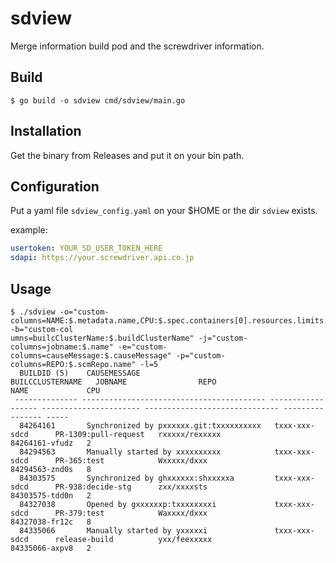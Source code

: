 # sdview

Merge information build pod and the screwdriver information.

## Build
```
$ go build -o sdview cmd/sdview/main.go
```

## Installation

Get the binary from Releases and put it on your bin path.

## Configuration

Put a yaml file `sdview_config.yaml` on your $HOME or the dir `sdview` exists.

example:
```yaml
usertoken: YOUR_SD_USER_TOKEN_HERE
sdapi: https://your.screwdriver.api.co.jp
```


## Usage

```
$ ./sdview -o="custom-columns=NAME:$.metadata.name,CPU:$.spec.containers[0].resources.limits.cpu" -b="custom-col
umns=builcClusterName:$.buildClusterName" -j="custom-columns=jobname:$.name" -e="custom-columns=causeMessage:$.causeMessage" -p="custom-columns=REPO:$.scmRepo.name" -l=5
  BUILDID (5)    CAUSEMESSAGE                              BUILCCLUSTERNAME   JOBNAME                REPO                           NAME             CPU
 -------------- ----------------------------------------- ------------------ ---------------------- ------------------------------ ---------------- -----
  84264161       Synchronized by pxxxxxx.git:txxxxxxxxxx   txxx-xxx-sdcd      PR-1309:pull-request   rxxxxx/rexxxxx                 84264161-vfudz   2
  84294563       Manually started by xxxxxxxxxx            txxx-xxx-sdcd      PR-365:test            Wxxxxx/dxxx                    84294563-znd0s   8
  84303575       Synchronized by ghxxxxxx:shxxxxxa         txxx-xxx-sdcd      PR-938:decide-stg      zxx/xxxxsts                    84303575-tdd0n   2
  84327038       Opened by gxxxxxxp:txxxxxxxxi             txxx-xxx-sdcd      PR-379:test            Waxxxx/dxxx                    84327038-fr12c   8
  84335066       Manually started by yxxxxxi               txxx-xxx-sdcd      release-build          yxx/feexxxxx                   84335066-axpv8   2
```
